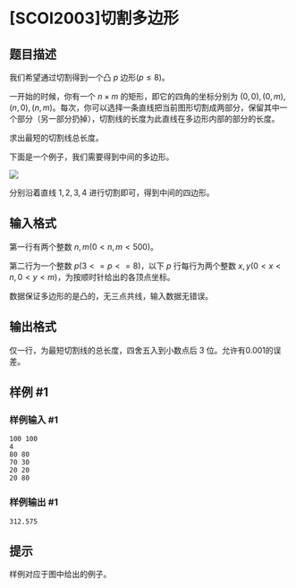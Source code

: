# [SCOI2003]切割多边形

## 题目描述

我们希望通过切割得到一个凸 $p$ 边形($p\le 8$)。

一开始的时候，你有一个 $n\times m$ 的矩形，即它的四角的坐标分别为 $(0,0), (0,m), (n,0), (n,m)$。每次，你可以选择一条直线把当前图形切割成两部分，保留其中一个部分（另一部分扔掉），切割线的长度为此直线在多边形内部的部分的长度。

求出最短的切割线总长度。

下面是一个例子，我们需要得到中间的多边形。

![](https://cdn.luogu.com.cn/upload/pic/18468.png)

分别沿着直线 $1,2,3,4$ 进行切割即可，得到中间的四边形。

## 输入格式

第一行有两个整数 $n,m$($0 < n,m < 500$)。

第二行为一个整数 $p(3<=p<=8)$，以下 $p$ 行每行为两个整数 $x, y(0 < x < n, 0 < y < m)$，为按顺时针给出的各顶点坐标。

数据保证多边形的是凸的，无三点共线，输入数据无错误。

## 输出格式

仅一行，为最短切割线的总长度，四舍五入到小数点后 $3$ 位。允许有0.001的误差。

## 样例 #1

### 样例输入 #1
```
100 100
4
80 80
70 30
20 20
20 80
```

### 样例输出 #1

```
312.575
```

## 提示

样例对应于图中给出的例子。
